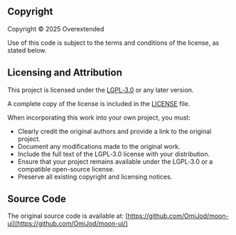 ## Copyright

Copyright © 2025 Overextended

Use of this code is subject to the terms and conditions of the license, as stated below.

## Licensing and Attribution

This project is licensed under the [LGPL‑3.0](https://www.gnu.org/licenses/lgpl-3.0.en.html) or any later version.

A complete copy of the license is included in the [LICENSE](./LICENSE) file.

When incorporating this work into your own project, you must:

- Clearly credit the original authors and provide a link to the original project.
- Document any modifications made to the original work.
- Include the full text of the LGPL‑3.0 license with your distribution.
- Ensure that your project remains available under the LGPL‑3.0 or a compatible open-source license.
- Preserve all existing copyright and licensing notices.

## Source Code

The original source code is available at: [https://github.com/OmiJod/moon-ui](https://github.com/OmiJod/moon-ui/)
